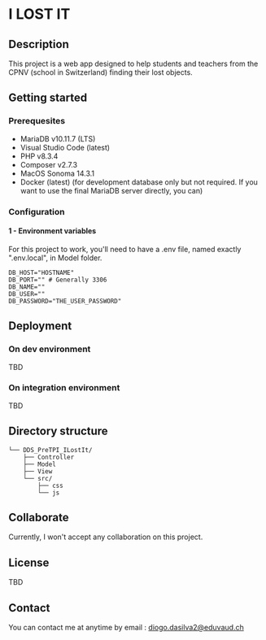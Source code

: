 # I LOST IT

## Description
This project is a web app designed to help students and teachers from the CPNV (school in Switzerland) finding their lost objects.

## Getting started

### Prerequesites

- MariaDB v10.11.7 (LTS)
- Visual Studio Code (latest)
- PHP v8.3.4
- Composer v2.7.3
- MacOS Sonoma 14.3.1
- Docker (latest) (for development database only but not required. If you want to use the final MariaDB server directly, you can)

### Configuration

#### 1 - Environment variables
For this project to work, you'll need to have a .env file, named exactly ".env.local", in Model folder.

````dotenv
DB_HOST="HOSTNAME"
DB_PORT="" # Generally 3306
DB_NAME=""
DB_USER=""
DB_PASSWORD="THE_USER_PASSWORD"
````

## Deployment

### On dev environment

TBD

### On integration environment

TBD

## Directory structure

```
└── DDS_PreTPI_ILostIt/
    ├── Controller
    ├── Model
    ├── View
    └── src/
        ├── css
        └── js
```

## Collaborate

Currently, I won't accept any collaboration on this project.

## License

TBD

## Contact

You can contact me at anytime by email : diogo.dasilva2@eduvaud.ch
